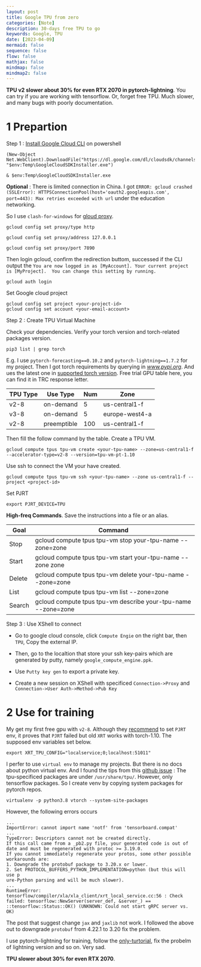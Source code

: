 ```yaml
---
layout: post
title: Google TPU from zero
categories: [Note]
description: 30-days free TPU to go
keywords: Google, TPU
date: [2023-04-09]
mermaid: false
sequence: false
flow: false
mathjax: false
mindmap: false
mindmap2: false
---
```


**TPU v2 slower about 30% for even RTX 2070 in pytorch-lightning**. You can try if you are working with tensorflow. Or, forget free TPU. Much slower, and many bugs with poorly documentation.

# 1 Prepartion

Step 1 : [Install Google Cloud CLI](https://cloud.google.com/sdk/docs/install?hl=zh-cn) on powershell

```shell
(New-Object Net.WebClient).DownloadFile("https://dl.google.com/dl/cloudsdk/channels/rapid/GoogleCloudSDKInstaller.exe", "$env:Temp\GoogleCloudSDKInstaller.exe")

& $env:Temp\GoogleCloudSDKInstaller.exe
```

**Optional** : There is limited connection in China. I got `ERROR: gcloud crashed (SSLError): HTTPSConnectionPool(host='oauth2.googleapis.com', port=443): Max retries exceeded with url` under the education networking.

So I use `clash-for-windows` for [gloud proxy](https://cloud.google.com/sdk/docs/proxy-settings?hl=zh-cn). 

```shell
gcloud config set proxy/type http

gcloud config set proxy/address 127.0.0.1

gcloud config set proxy/port 7890
```

Then login gcloud, confirm the redirection buttom, successed if the CLI output the `You are now logged in as [MyAccount].
Your current project is [MyProject].  You can change this setting by running.` 
```shell
gcloud auth login
```

Set Google cloud project

```shell
gcloud config set project <your-project-id>
gcloud config set account <your-email-account>
```

Step 2 : Create TPU Virtual Machine

Check your dependencies. Verify your torch version and torch-related packages version.

```shell
pip3 list | grep torch
```

E.g. I use `pytorch-forecasting==0.10.2` and `pytorch-lightning==1.7.2` for my project. Then I got torch requirements by querying in *www.pypi.org*. And ues the latest one in [supported torch version](https://cloud.google.com/tpu/docs/supported-tpu-versions?hl=zh-cn#pytorch). Free trial GPU table here, you can find it in TRC response letter.

TPU Type| Use Type | Num | Zone
---|---|--- |---
 v2-8 | on-demand | 5 | us-central1-f
 v3-8 | on-demand | 5 | europe-west4-a
 v2-8 | preemptible | 100 | us-central1-f

Then fill the follow command by the table. Create a TPU VM.

```shell
gcloud compute tpus tpu-vm create <your-tpu-name> --zone=us-central1-f --accelerator-type=v2-8 --version=tpu-vm-pt-1.10
```

Use ssh to connect the VM your have created.

```shell
gcloud compute tpus tpu-vm ssh <your-tpu-name> --zone us-central1-f --project <project-id>
```

Set PJRT

```shell
export PJRT_DEVICE=TPU
```

**High-freq Commands**. Save the instructions into a file or an alias.

|Goal|Command|
---|---
| Stop | gcloud compute tpus tpu-vm stop your-tpu-name --zone=zone
| Start | gcloud compute tpus tpu-vm start your-tpu-name --zone  zone
| Delete | gcloud compute tpus tpu-vm delete your-tpu-name --zone=zone |
| List | gcloud compute tpus tpu-vm list --zone=zone
| Search | gcloud compute tpus tpu-vm describe your-tpu-name --zone=zone

Step 3 : Use XShell to connect

- Go to google cloud console, click `Compute Engie` on the right bar, then `TPU`, Copy the external IP.

- Then, go to the localtion that store your ssh key-pairs which are generated by putty, namely `google_compute_engine.ppk`. 

- Use `Putty key gen` to export a private key.

- Create a new session on XShell with specificed `Connection->Proxy` and `Connection->User Auth->Method->Pub Key`

# 2 Use for training

My get my first free gpu with `v2-8`. Although they [recommend](https://cloud.google.com/tpu/docs/pytorch-xla-ug-tpu-vm?hl=zh-cn#prjt) to set `PJRT` env, it proves that `PJRT` failed but old `XRT` works with torch-1.10. The supposed env variables set below.

```shell
export XRT_TPU_CONFIG="localservice;0;localhost:51011"
```

I perfer to use `virtual env` to manage my projects. But there is no docs about python virtual env. And I found the tips from this [github issue](https://github.com/tensorflow/tensorflow/issues/52149#issuecomment-946100527) : The tpu-specificed packages are under `/usr/share/tpu/`. However, only tensorflow packages. So I create venv by copying system packages for pytorch repos.

```shell
virtualenv -p python3.8 vtorch --system-site-packages
```

However, the following errors occurs
```shell
...
ImportError: cannot import name 'notf' from 'tensorboard.compat'
...
TypeError: Descriptors cannot not be created directly.                    If this call came from a _pb2.py file, your generated code is out of date and must be regenerated with protoc >= 3.19.0.                            If you cannot immediately regenerate your protos, some other possible workarounds are:                                                               1. Downgrade the protobuf package to 3.20.x or lower.                     2. Set PROTOCOL_BUFFERS_PYTHON_IMPLEMENTATION=python (but this will use p
ure-Python parsing and will be much slower).
...
RuntimeError: tensorflow/compiler/xla/xla_client/xrt_local_service.cc:56 : Check failed: tensorflow::NewServer(server_def, &server_) == ::tensorflow::Status::OK() (UNKNOWN: Could not start gRPC server vs. OK)
```

The post that suggest change `jax` and `jaxlib` not work. I followed the above out to downgrade `protobuf` from 4.22.1 to 3.20 fix the problem.

I use pytorch-lightning for training, follow the [only-turtorial](https://lightning.ai/docs/pytorch/stable/notebooks/lightning_examples/datamodules.html), fix the probelm of lightning version and so on. Very sad.

**TPU slower about 30% for even RTX 2070**.
